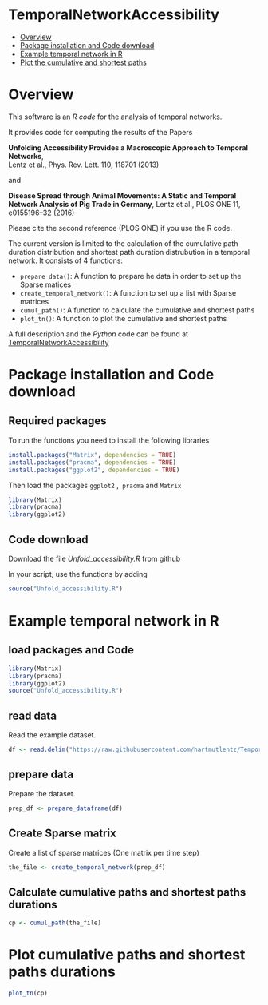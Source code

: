 TemporalNetworkAccessibility
================

-   [Overview](#overview)
-   [Package installation and Code download](#package-installation-and-code-download)
-   [Example temporal network in R](#example-temporal-network-in-r)
-   [Plot the cumulative and shortest paths](#plot-the-cumulative-and-shortest-paths)


# Overview

This software is an *R code* for the analysis of temporal networks.

It provides code for computing the results of the Papers

**Unfolding Accessibility Provides a Macroscopic Approach to Temporal Networks**,  
Lentz et al., Phys. Rev. Lett. 110, 118701 (2013)

and

**Disease Spread through Animal Movements: A Static and Temporal Network Analysis of Pig Trade in Germany**,
Lentz et al., PLOS ONE 11, e0155196–32 (2016)

Please cite the second reference (PLOS ONE) if you use the R code.


The current version is limited to the calculation of the cumulative path duration distribution and shortest path duration distrubution in a temporal network. It consists of 4 functions:

- ```prepare_data()```: A function to prepare he data in order to set up the Sparse matices
- ```create_temporal_network()```: A function to set up a list with Sparse matrices
- ```cumul_path()```: A function to calculate the cumulative and shortest paths
- ```plot_tn()```: A function to plot the cumulative and shortest paths

A full description and the *Python* code can be found at [TemporalNetworkAccessibility](https://github.com/hartmutlentz/TemporalNetworkAccessibility)



# Package installation and Code download

## Required packages
To run the functions you need to install the following libraries 

``` r
install.packages("Matrix", dependencies = TRUE)
install.packages("pracma", dependencies = TRUE)
install.packages("ggplot2", dependencies = TRUE)
``` 

Then load the packages ```ggplot2``` ,``` pracma``` and ```Matrix``` 

``` r
library(Matrix)
library(pracma)
library(ggplot2)
``` 

## Code download

Download the file *Unfold_accessibility.R* from github

In your script, use the functions by adding

``` r
source("Unfold_accessibility.R")
```


# Example temporal network in R

## load packages and Code

``` r
library(Matrix)
library(pracma)
library(ggplot2)
source("Unfold_accessibility.R")
``` 

## read data
Read the example dataset.

``` r
df <- read.delim("https://raw.githubusercontent.com/hartmutlentz/TemporalNetworkAccessibility/master/edgelists/sociopatterns_hypertext.dat", header = FALSE) 
```

## prepare data
Prepare the dataset.

``` r
prep_df <- prepare_dataframe(df)
```

## Create Sparse matrix
Create a list of sparse matrices (One matrix per time step)

``` r
the_file <- create_temporal_network(prep_df)
```

## Calculate cumulative paths and shortest paths durations

``` r
cp <- cumul_path(the_file)
``` 

# Plot cumulative paths and shortest paths durations 

``` r
plot_tn(cp)
``` 
